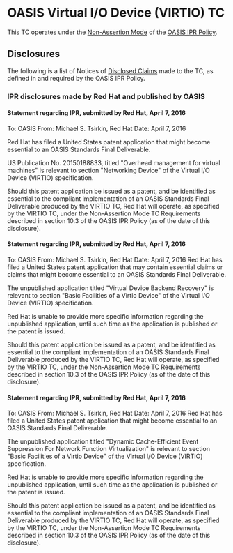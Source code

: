 # OASIS Virtual I/O Device (VIRTIO) TC
This TC operates under the [Non-Assertion Mode](https://www.oasis-open.org/policies-guidelines/ipr#Non-Assertion-Mode)
of the [OASIS IPR Policy](https://www.oasis-open.org/policies-guidelines/ipr).

## Disclosures
The following is a list of Notices of [Disclosed Claims](https://www.oasis-open.org/policies-guidelines/ipr#disclosure)
made to the TC, as defined in and required by the OASIS IPR Policy.

### IPR disclosures made by Red Hat and published by OASIS

#### Statement regarding IPR, submitted by Red Hat, April 7, 2016

To: OASIS
From: Michael S. Tsirkin, Red Hat
Date: April 7, 2016

Red Hat has filed a United States patent application that might become essential to an OASIS Standards Final Deliverable.

US Publication No. 20150188833, titled "Overhead management for virtual machines" is relevant to section "Networking Device" of the Virtual I/O Device (VIRTIO) specification.

Should this patent application be issued as a patent, and be identified as essential to the compliant implementation of an OASIS Standards Final Deliverable produced by the VIRTIO TC, Red Hat will operate, as specified by the VIRTIO TC, under the Non-Assertion Mode TC Requirements described in section 10.3 of the OASIS IPR Policy (as of the date of this disclosure).

#### Statement regarding IPR, submitted by Red Hat, April 7, 2016

To: OASIS
From: Michael S. Tsirkin, Red Hat
Date: April 7, 2016
Red Hat has filed a United States patent application that may contain essential claims or claims that might become essential to an OASIS Standards Final Deliverable.

The unpublished application titled "Virtual Device Backend Recovery" is relevant to section "Basic Facilities of a Virtio Device" of the Virtual I/O Device (VIRTIO) specification.

Red Hat is unable to provide more specific information regarding the unpublished application, until such time as the application is published or the patent is issued.

Should this patent application be issued as a patent, and be identified as essential to the compliant implementation of an OASIS Standards Final Deliverable produced by the VIRTIO TC, Red Hat will operate, as specified by the VIRTIO TC, under the Non-Assertion Mode TC Requirements described in section 10.3 of the OASIS IPR Policy (as of the date of this disclosure).

#### Statement regarding IPR, submitted by Red Hat, April 7, 2016

To: OASIS
From: Michael S. Tsirkin, Red Hat
Date: April 7, 2016
Red Hat has filed a United States patent application that might become essential to an OASIS Standards Final Deliverable.

The unpublished application titled "Dynamic Cache-Efficient Event Suppression For Network Function Virtualization" is relevant to section "Basic Facilities of a Virtio Device" of the Virtual I/O Device (VIRTIO) specification.

Red Hat is unable to provide more specific information regarding the unpublished application, until such time as the application is published or the patent is issued.

Should this patent application be issued as a patent, and be identified as essential to the compliant implementation of an OASIS Standards Final Deliverable produced by the VIRTIO TC, Red Hat will operate, as specified by the VIRTIO TC, under the Non-Assertion Mode TC Requirements described in section 10.3 of the OASIS IPR Policy (as of the date of this disclosure).
